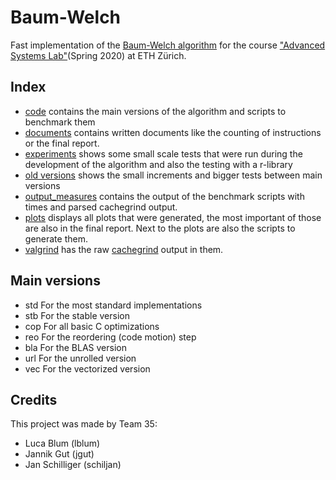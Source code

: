 # Baum-Welch

Fast implementation of the [Baum-Welch algorithm](https://en.wikipedia.org/wiki/Baum%E2%80%93Welch_algorithm) for the course ["Advanced Systems Lab"](https://acl.inf.ethz.ch/teaching/fastcode/2020/)(Spring 2020) at ETH Zürich.

## Index
- [code](/code/usage.md) contains the main versions of the algorithm and scripts to benchmark them
- [documents](/documents/) contains written documents like the counting of instructions or the final report.
- [experiments](/experiments/) shows some small scale tests that were run during the development of the algorithm and also the testing with a r-library
- [old versions](/old_versions/versions.md) shows the small increments and bigger tests between main versions
- [output_measures](/output_measures/) contains the output of the benchmark scripts with times and parsed cachegrind output.
- [plots](/plots/) displays all plots that were generated, the most important of those are also in the final report. Next to the plots are also the scripts to generate them.
- [valgrind](/valgrind/) has the raw [cachegrind](https://valgrind.org/docs/manual/cg-manual.html) output in them.

## Main versions
- std For the most standard implementations
- stb For the stable version
- cop For all basic C optimizations
- reo For the reordering (code motion) step
- bla For the BLAS version
- url For the unrolled version
- vec For the vectorized version

## Credits
This project was made by Team 35:
- Luca Blum (lblum)
- Jannik Gut (jgut)
- Jan Schilliger (schiljan)
